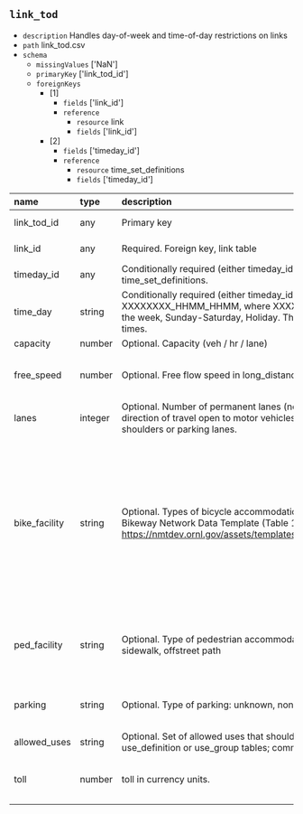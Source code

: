 ## `link_tod`
  - `description` Handles day-of-week and time-of-day restrictions on links
  - `path` link_tod.csv
  - `schema`
      - `missingValues` ['NaN']
    - `primaryKey` ['link_tod_id']
    - `foreignKeys`
      - [1]
        - `fields` ['link_id']
        - `reference`
          - `resource` link
          - `fields` ['link_id']
      - [2]
        - `fields` ['timeday_id']
        - `reference`
          - `resource` time_set_definitions
          - `fields` ['timeday_id']

  | name          | type    | description                                                                                                                                                                                 | constraints                                                                                                                                                                                               | warnings                         |
|:--------------|:--------|:--------------------------------------------------------------------------------------------------------------------------------------------------------------------------------------------|:----------------------------------------------------------------------------------------------------------------------------------------------------------------------------------------------------------|:---------------------------------|
| link_tod_id   | any     | Primary key                                                                                                                                                                                 | {'required': True}                                                                                                                                                                                        |                                  |
| link_id       | any     | Required. Foreign key, link table                                                                                                                                                           | {'required': True}                                                                                                                                                                                        |                                  |
| timeday_id    | any     | Conditionally required (either timeday_id or time_day). Foreign key to time_set_definitions.                                                                                                |                                                                                                                                                                                                           |                                  |
| time_day      | string  | Conditionally required (either timeday_id or time_day). XXXXXXXX_HHMM_HHMM, where XXXXXXXX is a bitmap of days of the week, Sunday-Saturday, Holiday. The HHMM are the start and end times. |                                                                                                                                                                                                           |                                  |
| capacity      | number  | Optional. Capacity (veh / hr / lane)                                                                                                                                                        | {'minimum': 0}                                                                                                                                                                                            |                                  |
| free_speed    | number  | Optional. Free flow speed in long_distance units per hour                                                                                                                                   | {'minimum': 0, 'maximum': 200}                                                                                                                                                                            | {'minimum': 1, 'maximum': 120}   |
| lanes         | integer | Optional. Number of permanent lanes (not including turn pockets) in the direction of travel open to motor vehicles. It does not include bike lanes, shoulders or parking lanes.             | {'minimum': 0}                                                                                                                                                                                            |                                  |
| bike_facility | string  | Optional. Types of bicycle accommodation based on the National Bikeway Network Data Template (Table 1-A at https://nmtdev.ornl.gov/assets/templates/NBN_DataTemplates_final.pdf)            | {'enum': ['unseparated bike lane', 'buffered bike lane', 'separated bike lane', 'counter-flow bike lane', 'paved shoulder', 'shared lane', 'shared use path', 'off-road unpaved trail', 'other', 'none']} |                                  |
| ped_facility  | string  | Optional. Type of pedestrian accommodation: unknown, none, shoulder, sidewalk, offstreet path                                                                                               | {'enum': ['unknown', 'none', 'shoulder', 'sidewalk', 'offstreet_path']}                                                                                                                                   |                                  |
| parking       | string  | Optional. Type of parking: unknown, none, parallel, angle, other                                                                                                                            | {'enum': ['unknown', 'none', 'parallel', 'angle', 'other']}                                                                                                                                               |                                  |
| allowed_uses  | string  | Optional. Set of allowed uses that should appear in either the use_definition or use_group tables; comma-separated.                                                                         |                                                                                                                                                                                                           |                                  |
| toll          | number  | toll in currency units.                                                                                                                                                                     |                                                                                                                                                                                                           | {'minimum': 0, 'maximum': 10000} |